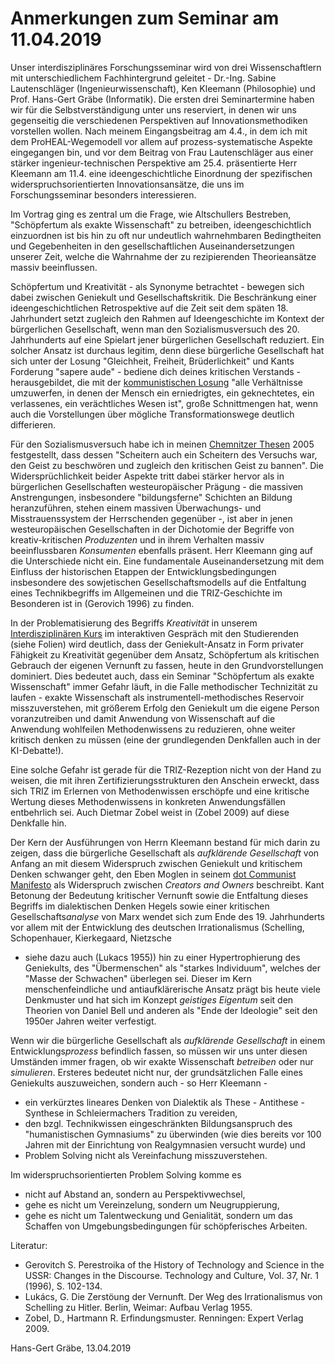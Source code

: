 # Anmerkungen zum Seminar am 11.04.2019

Unser interdisziplinäres Forschungsseminar wird von drei Wissenschaftlern mit
unterschiedlichem Fachhintergrund geleitet - Dr.-Ing. Sabine Lautenschläger
(Ingenieurwissenschaft), Ken Kleemann (Philosophie) und Prof. Hans-Gert Gräbe
(Informatik). Die ersten drei Seminartermine haben wir für die
Selbstverständigung unter uns reserviert, in denen wir uns gegenseitig die
verschiedenen Perspektiven auf Innovationsmethodiken vorstellen wollen. Nach
meinem Eingangsbeitrag am 4.4., in dem ich mit dem ProHEAL-Wegemodell vor
allem auf prozess-systematische Aspekte eingegangen bin, und vor dem Beitrag
von Frau Lautenschläger aus einer stärker ingenieur-technischen Perspektive am
25.4. präsentierte Herr Kleemann am 11.4. eine ideengeschichtliche Einordnung
der spezifischen widerspruchsorientierten Innovationsansätze, die uns im
Forschungsseminar besonders interessieren. 

Im Vortrag ging es zentral um die Frage, wie Altschullers Bestreben,
"Schöpfertum als exakte Wissenschaft" zu betreiben, ideengeschichtlich
einzuordnen ist bis hin zu oft nur undeutlich wahrnehmbaren Bedingtheiten und
Gegebenheiten in den gesellschaftlichen Auseinandersetzungen unserer Zeit,
welche die Wahrnahme der zu rezipierenden Theorieansätze massiv beeinflussen.

Schöpfertum und Kreativität - als Synonyme betrachtet - bewegen sich dabei
zwischen Geniekult und Gesellschaftskritik. Die Beschränkung einer
ideengeschichtlichen Retrospektive auf die Zeit seit dem späten
18. Jahrhundert setzt zugleich den Rahmen auf Ideengeschichte im Kontext der
bürgerlichen Gesellschaft, wenn man den Sozialismusversuch des
20. Jahrhunderts auf eine Spielart jener bürgerlichen Gesellschaft reduziert.
Ein solcher Ansatz ist durchaus legitim, denn diese bürgerliche Gesellschaft
hat sich unter der Losung "Gleichheit, Freiheit, Brüderlichkeit" und Kants
Forderung "sapere aude" - bediene dich deines kritischen Verstands -
herausgebildet, die mit der [kommunistischen
Losung](http://www.mlwerke.de/me/me01/me01_378.htm) "alle Verhältnisse
umzuwerfen, in denen der Mensch ein erniedrigtes, ein geknechtetes, ein
verlassenes, ein verächtliches Wesen ist", große Schnittmengen hat, wenn auch
die Vorstellungen über mögliche Transformationswege deutlich differieren.

Für den Sozialismusversuch habe ich in meinen [Chemnitzer
Thesen](https://hg-graebe.de/EigeneTexte/cc-thesen.pdf) 2005 festgestellt,
dass dessen "Scheitern auch ein Scheitern des Versuchs war, den Geist zu
beschwören und zugleich den kritischen Geist zu bannen".  Die
Widersprüchlichkeit beider Aspekte tritt dabei stärker hervor als in
bürgerlichen Gesellschaften westeuropäischer Prägung - die massiven
Anstrengungen, insbesondere "bildungsferne" Schichten an Bildung
heranzuführen, stehen einem massiven Überwachungs- und Misstrauenssystem der
Herrschenden gegenüber -, ist aber in jenen westeuropäischen Gesellschaften in
der Dichotomie der Begriffe von kreativ-kritischen *Produzenten* und in ihrem
Verhalten massiv beeinflussbaren *Konsumenten* ebenfalls präsent.  Herr
Kleemann ging auf die Unterschiede nicht ein.  Eine fundamentale
Auseinandersetzung mit dem Einfluss der historischen Etappen der
Entwicklungsbedingungen insbesondere des sowjetischen Gesellschaftsmodells auf
die Entfaltung eines Technikbegriffs im Allgemeinen und die TRIZ-Geschichte im
Besonderen ist in (Gerovich 1996) zu finden.

In der Problematisierung des Begriffs *Kreativität* in unserem
[Interdisziplinären
Kurs](http://bis.informatik.uni-leipzig.de/de/Lehre/Graebe/Inter) im
interaktiven Gespräch mit den Studierenden (siehe Folien) wird deutlich, dass
der Geniekult-Ansatz in Form privater Fähigkeit zu Kreativität gegenüber dem
Ansatz, Schöpfertum als kritischen Gebrauch der eigenen Vernunft zu fassen,
heute in den Grundvorstellungen dominiert. Dies bedeutet auch, dass ein
Seminar "Schöpfertum als exakte Wissenschaft" immer Gefahr läuft, in die Falle
methodischer Technizität zu laufen - exakte Wissenschaft als
instrumentell-methodisches Reservoir misszuverstehen, mit größerem Erfolg den
Geniekult um die eigene Person voranzutreiben und damit Anwendung von
Wissenschaft auf die Anwendung wohlfeilen Methodenwissens zu reduzieren, ohne
weiter kritisch denken zu müssen (eine der grundlegenden Denkfallen auch in
der KI-Debatte!).

Eine solche Gefahr ist gerade für die TRIZ-Rezeption nicht von der Hand zu
weisen, die mit ihren Zertifizierungsstrukturen den Anschein erweckt, dass
sich TRIZ im Erlernen von Methodenwissen erschöpfe und eine kritische Wertung
dieses Methodenwissens in konkreten Anwendungsfällen entbehrlich sei. Auch
Dietmar Zobel weist in (Zobel 2009) auf diese Denkfalle hin.

Der Kern der Ausführungen von Herrn Kleemann bestand für mich darin zu zeigen,
dass die bürgerliche Gesellschaft als *aufklärende Gesellschaft* von Anfang an
mit diesem Widerspruch zwischen Geniekult und kritischem Denken schwanger
geht, den Eben Moglen in seinem [dot Communist
Manifesto](http://moglen.law.columbia.edu/publications/dcm.html) als
Widerspruch zwischen *Creators and Owners* beschreibt. Kant Betonung der
Bedeutung kritischer Vernunft sowie die Entfaltung dieses Begriffs im
dialektischen Denken Hegels sowie einer kritischen Gesellschafts*analyse* von
Marx wendet sich zum Ende des 19. Jahrhunderts vor allem mit der Entwicklung
des deutschen Irrationalismus (Schelling, Schopenhauer, Kierkegaard, Nietzsche
- siehe dazu auch (Lukacs 1955)) hin zu einer Hypertrophierung des Geniekults,
des "Übermenschen" als "starkes Individuum", welches der "Masse der Schwachen"
überlegen sei. Dieser im Kern menschenfeindliche und antiaufklärerische Ansatz
prägt bis heute viele Denkmuster und hat sich im Konzept *geistiges Eigentum*
seit den Theorien von Daniel Bell und anderen als "Ende der Ideologie" seit
den 1950er Jahren weiter verfestigt.

Wenn wir die bürgerliche Gesellschaft als *aufklärende Gesellschaft* in einem
Entwicklungs*prozess* befindlich fassen, so müssen wir uns unter diesen
Umständen immer fragen, ob wir exakte Wissenschaft *betreiben* oder nur
*simulieren*. Ersteres bedeutet nicht nur, der grundsätzlichen Falle eines
Geniekults auszuweichen, sondern auch - so Herr Kleemann -
* ein verkürztes lineares Denken von Dialektik als These - Antithese -
  Synthese in Schleiermachers Tradition zu vereiden,
* den bzgl. Technikwissen eingeschränkten Bildungsanspruch des "humanistischen
  Gymnasiums" zu überwinden (wie dies bereits vor 100 Jahren mit der
  Einrichtung von Realgymnasien versucht wurde) und
* Problem Solving nicht als Vereinfachung misszuverstehen. 

Im widerspruchsorientierten Problem Solving komme es
* nicht auf Abstand an, sondern au Perspektivwechsel,
* gehe es nicht um Vereinzelung, sondern um Neugruppierung,
* gehe es nicht um Talentweckung und Genialität, sondern um das Schaffen von
  Umgebungsbedingungen für schöpferisches Arbeiten.

Literatur:
* Gerovitch S. Perestroika of the History of Technology and Science in the
  USSR: Changes in the Discourse. Technology and Culture, Vol. 37, Nr. 1
  (1996), S. 102-134.
* Lukács, G. Die Zerstöung der Vernunft. Der Weg des Irrationalismus von
  Schelling zu Hitler. Berlin, Weimar: Aufbau Verlag 1955.
* Zobel, D., Hartmann R. Erfindungsmuster. Renningen: Expert Verlag 2009.

Hans-Gert Gräbe, 13.04.2019